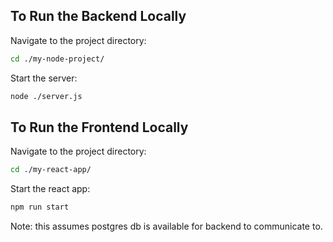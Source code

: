 ## To Run the Backend Locally

Navigate to the project directory:

```bash
cd ./my-node-project/
```
Start the server:

```bash
node ./server.js
```

## To Run the Frontend Locally

Navigate to the project directory:

```bash
cd ./my-react-app/
```
Start the react app:

```bash
npm run start
```

Note: this assumes postgres db is available for backend to communicate to. 